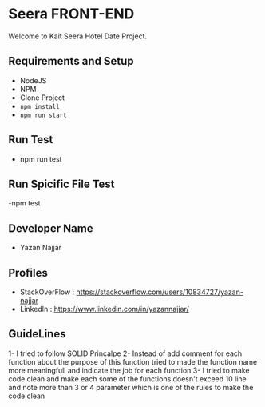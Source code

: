 # Seera FRONT-END #

Welcome to Kait Seera Hotel Date Project.


## Requirements and Setup ##
- NodeJS
- NPM
- Clone Project
- ```npm install```
- ```npm run start```

## Run Test
- npm run test

## Run Spicific File Test
-npm test <FileName>

## Developer Name
- Yazan Najjar

## Profiles
- StackOverFlow : https://stackoverflow.com/users/10834727/yazan-najjar
- LinkedIn : https://www.linkedin.com/in/yazannajjar/

## GuideLines
1- I tried to follow SOLID Princalpe
2- Instead of add comment for each function about the purpose of this function tried to made the function name more meaningfull and indicate the job for each function
3- I tried to make code clean and make each some of the functions doesn't exceed 10 line and note more than 3 or 4 parameter which is one of the rules to make the code clean
